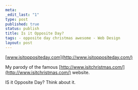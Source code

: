```yaml
--- 
meta: 
_edit_last: "1" 
type: post 
published: true 
status: publish 
title: Is it Opposite Day? 
tags: - opposite day christmas awesome - Web Design 
layout: post 
--- 
```


[www.isitoppositeday.com](http://www.isitoppositeday.com/)

My parody of the famous [http://www.isitchristmas.com/](http://www.isitchristmas.com/) website.

IS it Opposite Day? Think about it.